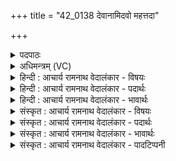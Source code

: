 +++
title = "42_0138 देवानामिदवो महत्तदा"

+++
<details><summary>पदपाठः</summary>

दे꣣वा꣡ना꣢म्। इत्। अ꣡वः꣢꣯। म꣣ह꣢त्। तत्। आ। वृ꣣णीमहे। वय꣢म्। वृ꣡ष्णा꣢꣯म्। अ꣣स्म꣡भ्य꣢म्। ऊ꣣त꣡ये꣢। १३८।
</details>

<details><summary>अधिमन्त्रम् (VC)</summary>

- इन्द्रः
- कुसीदी काण्वः
- गायत्री
- षड्जः
- ऐन्द्रं काण्डम्
</details>

<details><summary>हिन्दी : आचार्य रामनाथ वेदालंकार - विषयः</summary>

अगले मन्त्र में परमात्मा से प्राप्तव्य रक्षण तथा विद्वानों से प्राप्तव्य ज्ञान की प्रार्थना करते हैं।
</details>

<details><summary>हिन्दी : आचार्य रामनाथ वेदालंकार - पदार्थः</summary>

पदार्थान्वयभाषाः -  प्रथम—परमेश्वर के पक्ष में। इन्द्र परमेश्वर है, उसके दिव्य सामर्थ्य देव हैं। (देवानाम्) इन्द्र परमेश्वर के दिव्य सामर्थ्यों का (इत्) ही (अवः) संरक्षण (महत्) महान् है। (वृष्णाम्) सुखों की वर्षा करनेवाले उन दिव्य सामर्थ्यों के (तत्) उस संरक्षण को (वयम्) हम उपासक लोग (ऊतये) प्रगति के प्राप्त्यर्थ (अस्मभ्यम्) अपने लिए (आवृणीमहे) प्राप्त करते हैं॥ द्वितीय—विद्वानों के पक्ष में। इन्द्र आचार्य है, उसके विद्वान् शिष्य देव हैं। (देवानाम्) विद्वानों का (इत्) ही (अवः) शास्त्रज्ञान (महत्) विशाल होता है। (वृष्णाम्) विद्या की वर्षा करनेवाले उन विद्वानों के (तत्) उस शास्त्रज्ञान को (वयम्) हम अल्पश्रुत लोग (ऊतये) प्रगति के प्राप्त्यर्थ (अस्मभ्यम्) अपने लिए (आवृणीमहे) भजते हैं ॥४॥ इस मन्त्र में श्लेषालङ्कार है ॥४॥
</details>

<details><summary>हिन्दी : आचार्य रामनाथ वेदालंकार - भावार्थः</summary>

भावार्थभाषाः -  इन्द्र नाम से वेदों में जिसकी कीर्ति गायी गयी है, उस परमेश्वर के दिव्य सामर्थ्य बहुमूल्य हैं, जिनका संरक्षण पाकर क्षुद्र शक्तिवाला मनुष्य भी सब विघ्नों और संकटों को पार करके विविध कष्टों से आकुल भी इस संसार में सुरक्षित हो जाता है। अतः परमेश्वर के दिव्य सामर्थ्यों का संरक्षण सबको प्राप्त करना चाहिए। साथ ही विद्वान् लोग भी देव कहलाते हैं। उनका उपदेश सुनकर ज्ञानार्जन भी करना चाहिए ॥४॥
</details>

<details><summary>संस्कृत : आचार्य रामनाथ वेदालंकार - विषयः</summary>

अथ परमात्मनः प्राप्तव्यं रक्षणं, विद्वद्भ्यः प्राप्तव्यं ज्ञानं च प्रार्थ्यते।
</details>

<details><summary>संस्कृत : आचार्य रामनाथ वेदालंकार - पदार्थः</summary>

पदार्थान्वयभाषाः -  प्रथमः—परमात्मपरः। इन्द्रः परमेश्वरः, तस्य दिव्यसामर्थ्यानि देवाः उच्यन्ते। (देवानाम्) इन्द्राख्यस्य परमेश्वरस्य दिव्यसामर्थ्यानाम् (इत्) एव (अवः) संरक्षणम् (महत्) महिमोपेतम् अस्ति। (वृष्णाम्) सुखवर्षकाणां तेषां दिव्यसामर्थ्यानाम् (तत्) अवः संरक्षणम् (वयम्) उपासकाः (ऊतये) प्रगतये। अव रक्षणगत्यादिषु, क्तिनि रूपम्। (अस्मभ्यम्) अस्मदर्थम् (आ वृणीमहे) सम्भजामहे। वृङ् सम्भक्तौ, क्र्यादिः॥ अथ द्वितीयः—विद्वत्परः। इन्द्रः आचार्यः, तस्य विद्वांसः शिष्याः देवाः उच्यन्ते। (देवानाम्) विदुषाम् (इत्) एव (अवः) शास्त्रज्ञानम्। अव धातोः रक्षणादिष्वर्थेषु अवगमोऽप्यर्थः पठितः। (महत्) विशालं भवति। अतः (वृष्णाम्) विद्यावर्षकाणां तेषाम् (तत्) अवः शास्त्रज्ञानम् (वयम्) अल्पश्रुताः जनाः (ऊतये) प्रगतये (अस्मभ्यम्) अस्मदर्थम् (आ वृणीमहे) स्वीकुर्मः ॥४॥
</details>

<details><summary>संस्कृत : आचार्य रामनाथ वेदालंकार - भावार्थः</summary>

भावार्थभाषाः -  इन्द्रनाम्ना वेदेषु गीतकीर्तेः परमेश्वरस्य दिव्यसामर्थ्यानि बहुमूल्यानि वर्तन्ते, येषां संरक्षणं प्राप्य क्षुद्रशक्तिरपि मनुजः सर्वान् विघ्नान् संकटांश्च तीर्त्वा विविधकष्टाकुलेऽप्यस्मिन् संसारे सुरक्षितो जायते। अतः परमेश्वरस्य दिव्यसामर्थ्यानां संरक्षणं सर्वैः प्रापणीयम्। किं च विद्वांसोऽपि देवा उच्यन्ते। तेषामुपदेशश्रवणेन ज्ञानार्जनमपि कर्त्तव्यम् ॥४॥
</details>

<details><summary>संस्कृत : आचार्य रामनाथ वेदालंकार - पादटिप्पनी</summary>

टिप्पणी:   १. ऋ० ८।८३।१, देवता विश्वेदेवाः।
</details>